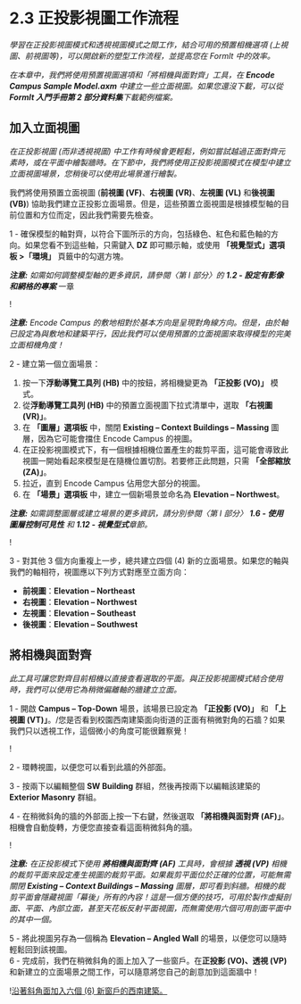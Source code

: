 # 2.3 正投影視圖工作流程

_學習在正投影視圖模式和透視視圖模式之間工作，結合可用的預置相機選項 (上視圖、前視圖等)，可以開啟新的塑型工作流程，並提高您在 FormIt 中的效率。_

_在本章中，我們將使用預置視圖選項和「將相機與面對齊」工具，在_ _**Encode Campus Sample Model.axm** 中建立一些立面視圖。如果您還沒下載，可以從_ _**FormIt 入門手冊第 2 部分資料集**下載範例檔案。_

## 加入立面視圖

_在正投影視圖 (而非透視視圖) 中工作有時候會更輕鬆，例如嘗試越過正面對齊元素時，或在平面中繪製牆時。在下節中，我們將使用正投影視圖模式在模型中建立立面視圖場景，您稍後可以使用此場景進行繪製。_

我們將使用預置立面視圖 (**前視圖 (VF)**、**右視圖 (VR)**、**左視圖 (VL)** 和**後視圖 (VB)**) 協助我們建立正投影立面場景。但是，這些預置立面視圖是根據模型軸的目前位置和方位而定，因此我們需要先檢查。

1 - 確保模型的軸對齊，以符合下圖所示的方向，包括綠色、紅色和藍色軸的方向。如果您看不到這些軸，只需鍵入 **DZ** 即可顯示軸，或使用 **「視覺型式」選項板 >「環境」** 頁籤中的勾選方塊。

_**注意:**_ _如需如何調整模型軸的更多資訊，請參閱〈第 I 部分〉的_ _**1.2 - 設定有影像和網格的專案**_ 一章

\![](<../../.gitbook/assets/0 (7).png>)

_**注意:** Encode Campus 的敷地相對於基本方向是呈現對角線方向。但是，由於軸已設定為與敷地和建築平行，因此我們可以使用預置的立面視圖來取得模型的完美立面相機角度！_

2 - 建立第一個立面場景：

1. 按一下**浮動導覽工具列 (HB)** 中的按鈕，將相機變更為 **「正投影 (VO)」** 模式。
2. 從**浮動導覽工具列 (HB)** 中的預置立面視圖下拉式清單中，選取 **「右視圖 (VR)」**。
3. 在 **「圖層」選項板** 中，關閉 **Existing – Context Buildings – Massing** 圖層，因為它可能會擋住 Encode Campus 的視圖。
4. 在正投影視圖模式下，有一個根據相機位置產生的裁剪平面，這可能會導致此視圖一開始看起來模型是在隨機位置切割。若要修正此問題，只需 **「全部縮放 (ZA)」**。
5. 拉近，直到 Encode Campus 佔用您大部分的視圖。
6. 在 **「場景」選項板** 中，建立一個新場景並命名為 **Elevation – Northwest**。

_**注意:**_ _如需調整圖層或建立場景的更多資訊，請分別參閱〈第 I 部分〉_ _**1.6 - 使用圖層控制可見性**_ _和_ _**1.12 - 視覺型式**章節。_

\![](<../../.gitbook/assets/1 (10) (1).png>)

3 - 對其他 3 個方向重複上一步，總共建立四個 (4) 新的立面場景。如果您的軸與我們的軸相符，視圖應以下列方式對應至立面方向：

* **前視圖**：**Elevation – Northeast**
* **右視圖**：**Elevation – Northwest**
* **左視圖**：**Elevation – Southeast**
* **後視圖**：**Elevation – Southwest**

## **將相機與面對齊**

_此工具可讓您對齊目前相機以直接查看選取的平面。與正投影視圖模式結合使用時，我們可以使用它為稍微偏離軸的牆建立立面。_

1 - 開啟 **Campus – Top-Down** 場景，該場景已設定為 **「正投影 (VO)」** 和 **「上視圖 (VT)」**。/您是否看到校園西南建築面向街道的正面有稍微對角的石牆？如果我們只以透視工作，這個微小的角度可能很難察覺！

\![](<../../.gitbook/assets/2 (8) (1).png>)

2 - 環轉視圖，以便您可以看到此牆的外部面。

3 - 按兩下以編輯整個 **SW Building** 群組，然後再按兩下以編輯該建築的 **Exterior Masonry** 群組。

4 - 在稍微斜角的牆的外部面上按一下右鍵，然後選取 **「將相機與面對齊 (AF)」**。相機會自動旋轉，方便您直接查看這面稍微斜角的牆。

\![](<../../.gitbook/assets/3 (9).png>)

_**注意:**_ _在正投影模式下使用_ _**將相機與面對齊**_ _**(AF)**_ _工具時，會根據_ _**透視 (VP)**_ _相機的裁剪平面來設定產生視圖的裁剪平面。如果裁剪平面位於正確的位置，可能無需關閉_ _**Existing – Context Buildings – Massing**_ _圖層，即可看到斜牆。相機的裁剪平面會隱藏視圖「幕後」所有的內容！這是一個方便的技巧，可用於製作虛擬剖面、平面、內部立面，甚至天花板反射平面視圖，而無需使用六個可用剖面平面中的其中一個。_

5 - 將此視圖另存為一個稱為 **Elevation – Angled Wall** 的場景，以便您可以隨時輕鬆回到該視圖。\
6 - 完成前，我們在稍微斜角的面上加入了一些窗戶。在**正投影 (VO)、透視 (VP)** 和新建立的立面場景之間工作，可以隨意將您自己的創意加到這面牆中！

\![沿著斜角面加入六個 (6) 新窗戶的西南建築。](<../../.gitbook/assets/4 (10) (1).png>)
